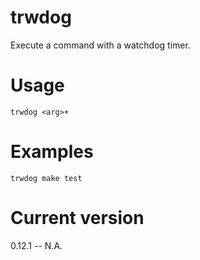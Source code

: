 # trwdog

Execute a command with a watchdog timer.

# Usage

    trwdog <arg>+

# Examples

    trwdog make test

# Current version

0.12.1 -- N.A.
